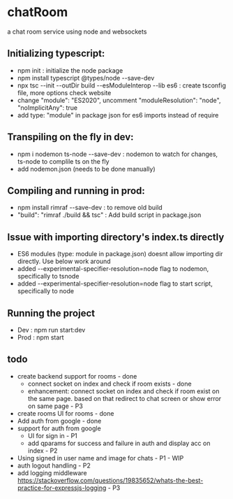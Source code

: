 # chatRoom
a chat room service using node and websockets

## Initializing typescript: 
- npm init : initialize the node package
- npm install typescript  @types/node  --save-dev 
- npx tsc --init --outDir build --esModuleInterop --lib es6 : create tsconfig file, more options check website
- change "module": "ES2020", uncomment "moduleResolution": "node", "noImplicitAny": true
- add type: "module" in package json for es6 imports instead of require

## Transpiling on the fly in dev: 
- npm i nodemon ts-node --save-dev : nodemon to watch for changes, ts-node to complile ts on the fly
- add nodemon.json (needs to be done manually) 

## Compiling and running in prod: 
- npm install rimraf --save-dev : to remove old build 
- "build": "rimraf ./build && tsc" : Add build script in package.json

## Issue with importing directory's index.ts directly
- ES6 modules (type: module in package.json) doesnt allow importing dir directly. Use below work around
- added --experimental-specifier-resolution=node flag to nodemon, specifically to tsnode
- added --experimental-specifier-resolution=node flag to start script, specifically to node

## Running the project
- Dev : npm run start:dev
- Prod : npm start

## todo
- create backend support for rooms -  done
    - connect socket on index and check if room exists - done
    - enhancement: connect socket on index and check if room exist on the same page. based on that redirect to chat screen or show error on same page - P3
- create rooms UI for rooms - done
- Add auth from google - done
- support for auth from google
    - UI for sign in - P1
    - add qparams for success and failure in auth and display acc on index - P2
- Using signed in user name and image for chats - P1 - WIP
- auth logout handling - P2
- add logging middleware https://stackoverflow.com/questions/19835652/whats-the-best-practice-for-expressjs-logging - P3